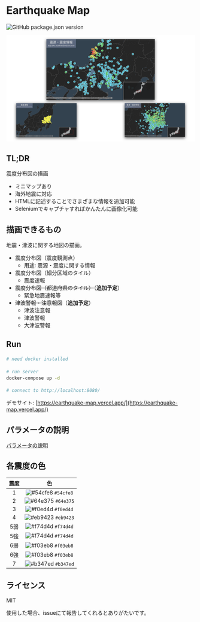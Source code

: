 # Earthquake Map

![GitHub package.json version](https://img.shields.io/github/package-json/v/earthquake-alert/earthquake-map?style=flat-square)

<p style="text-align: center">
  <img src="assets/title.png">
</p>

## TL;DR

震度分布図の描画

- ミニマップあり
- 海外地震に対応
- HTMLに記述することでさまざまな情報を追加可能
- Seleniumでキャプチャすればかんたんに画像化可能

## 描画できるもの

地震・津波に関する地図の描画。

- 震度分布図（震度観測点）
  - 用途: 震源・震度に関する情報
- 震度分布図（細分区域のタイル）
  - 震度速報
- ~~震度分布図（都道府県のタイル）~~（**追加予定**）
  - 緊急地震速報等
- ~~津波警報・注意報図~~（**追加予定**）
  - 津波注意報
  - 津波警報
  - 大津波警報

## Run

```bash
# need docker installed

# run server
docker-compose up -d

# connect to http://localhost:8080/
```

デモサイト: [https://earthquake-map.vercel.app/](https://earthquake-map.vercel.app/)

## パラメータの説明

[パラメータの説明](./assets/parameters.md)

## 各震度の色

| 震度  |                                    色                                     |
| :---: | :-----------------------------------------------------------------------: |
|   1   | ![#54cfe8](https://via.placeholder.com/15/54cfe8/000000?text=+) `#54cfe8` |
|   2   | ![#64e375](https://via.placeholder.com/15/64e375/000000?text=+) `#64e375` |
|   3   | ![#f0ed4d](https://via.placeholder.com/15/f0ed4d/000000?text=+) `#f0ed4d` |
|   4   | ![#eb9423](https://via.placeholder.com/15/eb9423/000000?text=+) `#eb9423` |
|  5弱  | ![#f74d4d](https://via.placeholder.com/15/f74d4d/000000?text=+) `#f74d4d` |
|  5強  | ![#f74d4d](https://via.placeholder.com/15/f74d4d/000000?text=+) `#f74d4d` |
|  6弱  | ![#f03eb8](https://via.placeholder.com/15/f03eb8/000000?text=+) `#f03eb8` |
|  6強  | ![#f03eb8](https://via.placeholder.com/15/f03eb8/000000?text=+) `#f03eb8` |
|   7   | ![#b347ed](https://via.placeholder.com/15/b347ed/000000?text=+) `#b347ed` |

## ライセンス

MIT

使用した場合、issueにて報告してくれるとありがたいです。
